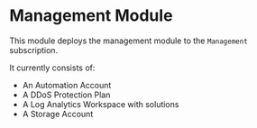 # Management Module

This module deploys the management module to the `Management` subscription.

It currently consists of:

- An Automation Account
- A DDoS Protection Plan
- A Log Analytics Workspace with solutions
- A Storage Account
